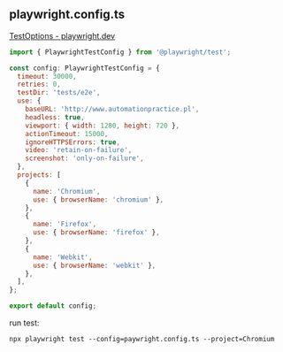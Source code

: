 ## playwright.config.ts

[TestOptions - playwright.dev](https://playwright.dev/docs/api/class-testoptions)

```javascript
import { PlaywrightTestConfig } from '@playwright/test';

const config: PlaywrightTestConfig = {
  timeout: 30000,
  retries: 0,
  testDir: 'tests/e2e',
  use: {
    baseURL: 'http://www.automationpractice.pl',
    headless: true,
    viewport: { width: 1280, height: 720 },
    actionTimeout: 15000,
    ignoreHTTPSErrors: true,
    video: 'retain-on-failure',
    screenshot: 'only-on-failure',
  },
  projects: [
    {
      name: 'Chromium',
      use: { browserName: 'chromium' },
    },
    {
      name: 'Firefox',
      use: { browserName: 'firefox' },
    },
    {
      name: 'Webkit',
      use: { browserName: 'webkit' },
    },
  ],
};

export default config;
```

run test:

`npx playwright test --config=paywright.config.ts --project=Chromium`
